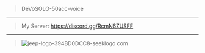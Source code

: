 > DeVoSOLO-50acc-voice
--------
> My Server: https://discord.gg/RcmN6ZUSFF
--------
> ![jeep-logo-394BD0DCC8-seeklogo com](https://user-images.githubusercontent.com/92445216/147384175-2e9f1b93-9bdc-4a8a-83ed-02e7c85238d2.png)
> 
